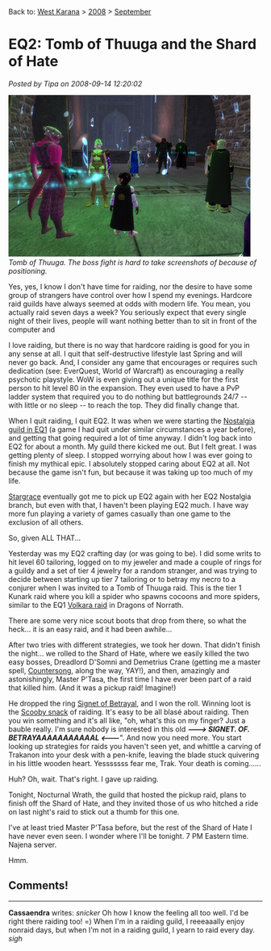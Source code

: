 Back to: [West Karana](/posts/westkarana.md) > [2008](/posts/2008/westkarana.md) > [September](./westkarana.md)
# EQ2: Tomb of Thuuga and the Shard of Hate

*Posted by Tipa on 2008-09-14 12:20:02*

![](../../../uploads/2008/09/everquest2-2008-09-13-22-12-56-42.jpg "everquest2-2008-09-13-22-12-56-42")  
*Tomb of Thuuga. The boss fight is hard to take screenshots of because of positioning.*

Yes, yes, I know I don't have time for raiding, nor the desire to have some group of strangers have control over how I spend my evenings. Hardcore raid guilds have always seemed at odds with modern life. You mean, you actually raid seven days a week? You seriously expect that every single night of their lives, people will want nothing better than to sit in front of the computer and 

I love raiding, but there is no way that hardcore raiding is good for you in any sense at all. I quit that self-destructive lifestyle last Spring and will never go back. And, I consider any game that encourages or requires such dedication (see: EverQuest, World of Warcraft) as encouraging a really psychotic playstyle. WoW is even giving out a unique title for the first person to hit level 80 in the expansion. They even used to have a PvP ladder system that required you to do nothing but battlegrounds 24/7 -- with little or no sleep -- to reach the top. They did finally change that.

When I quit raiding, I quit EQ2. It was when we were starting the [Nostalgia guild in EQ1](http://nostalgiatheguild.org) (a game I had quit under similar circumstances a year before), and getting that going required a lot of time anyway. I didn't log back into EQ2 for about a month. My guild there kicked me out. But I felt great. I was getting plenty of sleep. I stopped worrying about how I was ever going to finish my mythical epic. I absolutely stopped caring about EQ2 at all. Not because the game isn't fun, but because it was taking up too much of my life.

[Stargrace](http://mmoquests.com) eventually got me to pick up EQ2 again with her EQ2 Nostalgia branch, but even with that, I haven't been playing EQ2 much. I have way more fun playing a variety of games casually than one game to the exclusion of all others.

So, given ALL THAT...

Yesterday was my EQ2 crafting day (or was going to be). I did some writs to hit level 60 tailoring, logged on to my jeweler and made a couple of rings for a guildy and a set of tier 4 jewelry for a random stranger, and was trying to decide between starting up tier 7 tailoring or to betray my necro to a conjurer when I was invited to a Tomb of Thuuga raid. This is the tier 1 Kunark raid where you kill a spider who spawns cocoons and more spiders, similar to the EQ1 [Volkara raid](http://eqbeastiary.allakhazam.com/search.shtml?id=17726) in Dragons of Norrath.

There are some very nice scout boots that drop from there, so what the heck... it is an easy raid, and it had been awhile...

After two tries with different strategies, we took her down. That didn't finish the night... we rolled to the Shard of Hate, where we easily killed the two easy bosses, Dreadlord D'Somni and Demetrius Crane (getting me a master spell, [Countersong](http://www.lootdb.com/eq2/item/1111305690), along the way, YAY!), and then, amazingly and astonishingly, Master P'Tasa, the first time I have ever been part of a raid that killed him. (And it was a pickup raid! Imagine!)

He dropped the ring [Signet of Betrayal](http://www.lootdb.com/eq2/item/1293663139), and I won the roll. Winning loot is the [Scooby snack](http://en.wikipedia.org/wiki/Scooby_Snacks) of raiding. It's easy to be all blasé about raiding. Then you win something and it's all like, "oh, what's this on my finger? Just a bauble really. I'm sure nobody is interested in this old ***---> SIGNET. OF. BETRAYAAAAAAAAAAAL <---***". And now you need more. You start looking up strategies for raids you haven't seen yet, and whittle a carving of Trakanon into your desk with a pen-knife, leaving the blade stuck quivering in his little wooden heart. Yesssssss fear me, Trak. Your death is coming......


Huh? Oh, wait. That's right. I gave up raiding.

Tonight, Nocturnal Wrath, the guild that hosted the pickup raid, plans to finish off the Shard of Hate, and they invited those of us who hitched a ride on last night's raid to stick out a thumb for this one.

I've at least tried Master P'Tasa before, but the rest of the Shard of Hate I have never even seen. I wonder where I'll be tonight. 7 PM Eastern time. Najena server.

Hmm.

## Comments!
---
**Cassaendra** writes: *snicker* Oh how I know the feeling all too well. I'd be right there raiding too! =) When I'm in a raiding guild, I reeeaaally enjoy nonraid days, but when I'm not in a raiding guild, I yearn to raid every day. *sigh*
